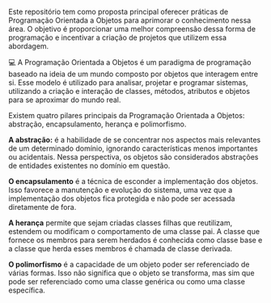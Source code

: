 Este repositório tem como proposta principal oferecer práticas de Programação Orientada a Objetos para aprimorar o conhecimento nessa área. O objetivo é proporcionar uma melhor compreensão dessa forma de programação e incentivar a criação de projetos que utilizem essa abordagem.

💻 A Programação Orientada a Objetos é um paradigma de programação baseado na ideia de um mundo composto por objetos que interagem entre si. Esse modelo é utilizado para analisar, projetar e programar sistemas, utilizando a criação e interação de classes, métodos, atributos e objetos para se aproximar do mundo real.

Existem quatro pilares principais da Programação Orientada a Objetos: abstração, encapsulamento, herança e polimorfismo.

**A abstração:**
 é a habilidade de se concentrar nos aspectos mais relevantes de um determinado domínio, ignorando características menos importantes ou acidentais. Nessa perspectiva, os objetos são considerados abstrações de entidades existentes no domínio em questão.

**O encapsulamento** é a técnica de esconder a implementação dos objetos. Isso favorece a manutenção e evolução do sistema, uma vez que a implementação dos objetos fica protegida e não pode ser acessada diretamente de fora.

**A herança** permite que sejam criadas classes filhas que reutilizam, estendem ou modificam o comportamento de uma classe pai. A classe que fornece os membros para serem herdados é conhecida como classe base e a classe que herda esses membros é chamada de classe derivada.

**O polimorfismo** é a capacidade de um objeto poder ser referenciado de várias formas. Isso não significa que o objeto se transforma, mas sim que pode ser referenciado como uma classe genérica ou como uma classe específica.
